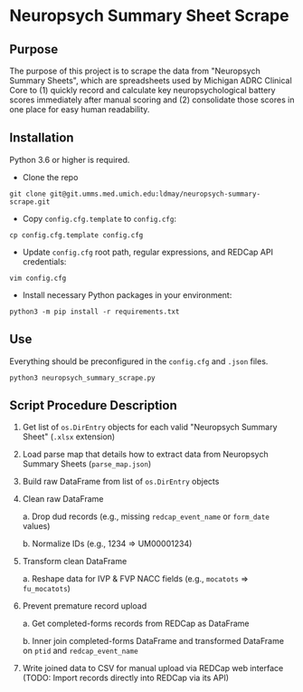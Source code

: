 # Neuropsych Summary Sheet Scrape

## Purpose

The purpose of this project is to scrape the data from "Neuropsych Summary Sheets", which are spreadsheets used by Michigan ADRC Clinical Core to (1) quickly record and calculate key neuropsychological battery scores immediately after manual scoring and (2) consolidate those scores in one place for easy human readability.

## Installation

Python 3.6 or higher is required.

* Clone the repo

```shell script
git clone git@git.umms.med.umich.edu:ldmay/neuropsych-summary-scrape.git
```

* Copy `config.cfg.template` to `config.cfg`: 

```shell script
cp config.cfg.template config.cfg
```

* Update `config.cfg` root path, regular expressions, and REDCap API credentials: 

```shell script
vim config.cfg
```

* Install necessary Python packages in your environment: 

```shell script
python3 -m pip install -r requirements.txt
```

## Use

Everything should be preconfigured in the `config.cfg` and `.json` files.

```shell script
python3 neuropsych_summary_scrape.py
```


## Script Procedure Description

1. Get list of `os.DirEntry` objects for each valid "Neuropsych Summary Sheet" (`.xlsx` extension)

2. Load parse map that details how to extract data from Neuropsych Summary Sheets (`parse_map.json`)

3. Build raw DataFrame from list of `os.DirEntry` objects

4. Clean raw DataFrame

    a. Drop dud records (e.g., missing `redcap_event_name` or `form_date` values)
   
    b. Normalize IDs (e.g., 1234 => UM00001234)
     
5. Transform clean DataFrame

    a. Reshape data for IVP & FVP NACC fields (e.g., `mocatots` => `fu_mocatots`)
    
6. Prevent premature record upload

    a. Get completed-forms records from REDCap as DataFrame
    
    b. Inner join completed-forms DataFrame and transformed DataFrame on `ptid` and `redcap_event_name`
    
7. Write joined data to CSV for manual upload via REDCap web interface (TODO: Import records directly into REDCap via its API)
